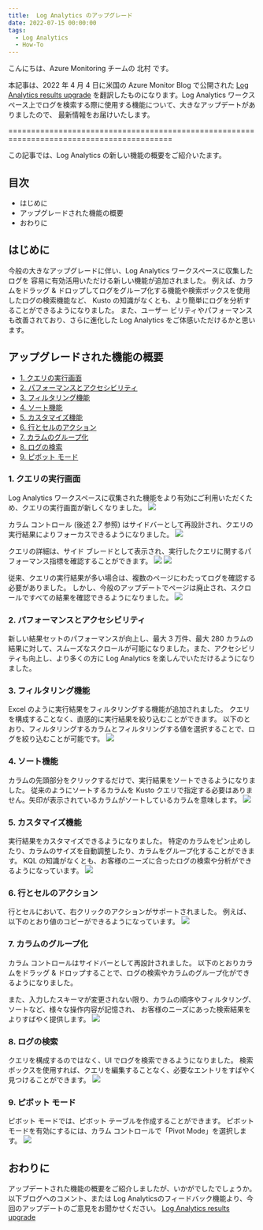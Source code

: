 ```yaml
---
title:  Log Analytics のアップグレード
date: 2022-07-15 00:00:00
tags:
  - Log Analytics
  - How-To
---
```


こんにちは、Azure Monitoring チームの 北村 です。

本記事は、2022 年 4 月 4 日に米国の Azure Monitor Blog で公開された [Log Analytics results upgrade](https://techcommunity.microsoft.com/t5/azure-observability-blog/log-analytics-results-upgrade/ba-p/3257229) を翻訳したものになります。Log Analytics ワークスペース上でログを検索する際に使用する機能について、大きなアップデートがありましたので、
最新情報をお届けいたします。

==========================================================================================

<!-- more -->
この記事では、Log Analytics の新しい機能の概要をご紹介いたます。

## 目次
- はじめに
- アップグレードされた機能の概要
- おわりに

## はじめに
今般の大きなアップグレードに伴い、Log Analytics ワークスペースに収集したログを
容易に有効活用いただける新しい機能が追加されました。
例えば、カラムをドラッグ & ドロップしてログをグループ化する機能や検索ボックスを使用したログの検索機能など、
Kusto の知識がなくとも、より簡単にログを分析することができるようになりました。
また、ユーザー ビリティやパフォーマンスも改善されており、さらに進化した Log Analytics をご体感いただけるかと思います。

## アップグレードされた機能の概要
- [1. クエリの実行画面](#1-クエリの実行画面)
- [2. パフォーマンスとアクセシビリティ](#2-パフォーマンスとアクセシビリティ)
- [3. フィルタリング機能](#3-フィルタリング機能)
- [4. ソート機能](#4-ソート機能)
- [5. カスタマイズ機能](#5-カスタマイズ機能)
- [6. 行とセルのアクション](#6-行とセルのアクション)
- [7. カラムのグループ化](#7-カラムのグループ化)
- [8. ログの検索](#8-ログの検索)
- [9. ピボット モード](#9-ピボット-モード)

### 1. クエリの実行画面
Log Analytics ワークスペースに収集された機能をより有効にご利用いただくため、クエリの実行画面が新しくなりました。
![](./LogAnalyticsResultsUpgrade/01.gif)
<br>

カラム コントロール (後述 2.7 参照) はサイドバーとして再設計され、クエリの実行結果によりフォーカスできるようになりました。
![](./LogAnalyticsResultsUpgrade/02.png)
<br>

クエリの詳細は、サイド ブレードとして表示され、実行したクエリに関するパフォーマンス指標を確認することができます。
![](./LogAnalyticsResultsUpgrade/03-1.png)
![](./LogAnalyticsResultsUpgrade/03-2.png)
<br>

従来、クエリの実行結果が多い場合は、複数のページにわたってログを確認する必要がありました。
しかし、今般のアップデートでページは廃止され、スクロールですべての結果を確認できるようになりました。
![](./LogAnalyticsResultsUpgrade/04.gif)
<br>


### 2. パフォーマンスとアクセシビリティ
新しい結果セットのパフォーマンスが向上し、最大 3 万件、最大 280 カラムの結果に対して、スムーズなスクロールが可能になりました。また、アクセシビリティも向上し、より多くの方に Log Analytics を楽しんでいただけるようになりました。
<br>

### 3. フィルタリング機能
Excel のように実行結果をフィルタリングする機能が追加されました。
クエリを構成することなく、直感的に実行結果を絞り込むことができます。
以下のとおり、フィルタリングするカラムとフィルタリングする値を選択することで、ログを絞り込むことが可能です。
![](./LogAnalyticsResultsUpgrade/05.gif)
<br>


### 4. ソート機能
カラムの先頭部分をクリックするだけで、実行結果をソートできるようになりました。
従来のようにソートするカラムを Kusto クエリで指定する必要はありません。矢印が表示されているカラムがソートしているカラムを意味します。
![](./LogAnalyticsResultsUpgrade/06.gif)
<br>

### 5. カスタマイズ機能
実行結果をカスタマイズできるようになりました。
特定のカラムをピン止めしたり、カラムのサイズを自動調整したり、カラムをグループ化することができます。
KQL の知識がなくとも、お客様のニーズに合ったログの検索や分析ができるようになっています。
![](./LogAnalyticsResultsUpgrade/07.png)
<br>

### 6. 行とセルのアクション
行とセルにおいて、右クリックのアクションがサポートされました。
例えば、以下のとおり値のコピーができるようになっています。
![](./LogAnalyticsResultsUpgrade/08.png)

### 7. カラムのグループ化
カラム コントロールはサイドバーとして再設計されました。
以下のとおりカラムをドラッグ & ドロップすることで、ログの検索やカラムのグループ化ができるようになりました。

また、入力したスキーマが変更されない限り、カラムの順序やフィルタリング、ソートなど、様々な操作内容が記憶され、
お客様のニーズにあった検索結果をよりすばやく提供します。
![](./LogAnalyticsResultsUpgrade/09.gif)
<br>

### 8. ログの検索
クエリを構成するのではなく、UI でログを検索できるようになりました。
検索ボックスを使用すれば、クエリを編集することなく、必要なエントリをすばやく見つけることができます。
![](./LogAnalyticsResultsUpgrade/10.gif)
<br>

### 9. ピボット モード
ピボット モードでは、ピボット テーブルを作成することができます。
ピボット モードを有効にするには、カラム コントロールで「Pivot Mode」を選択します。
![](./LogAnalyticsResultsUpgrade/11.gif)
<br>


## おわりに
アップデートされた機能の概要をご紹介しましたが、いかがでしたでしょうか。
以下ブログへのコメント、または Log Analyticsのフィードバック機能より、今回のアップデートのご意見をお聞かせください。
 [Log Analytics results upgrade](https://techcommunity.microsoft.com/t5/azure-observability-blog/log-analytics-results-upgrade/ba-p/3257229) 